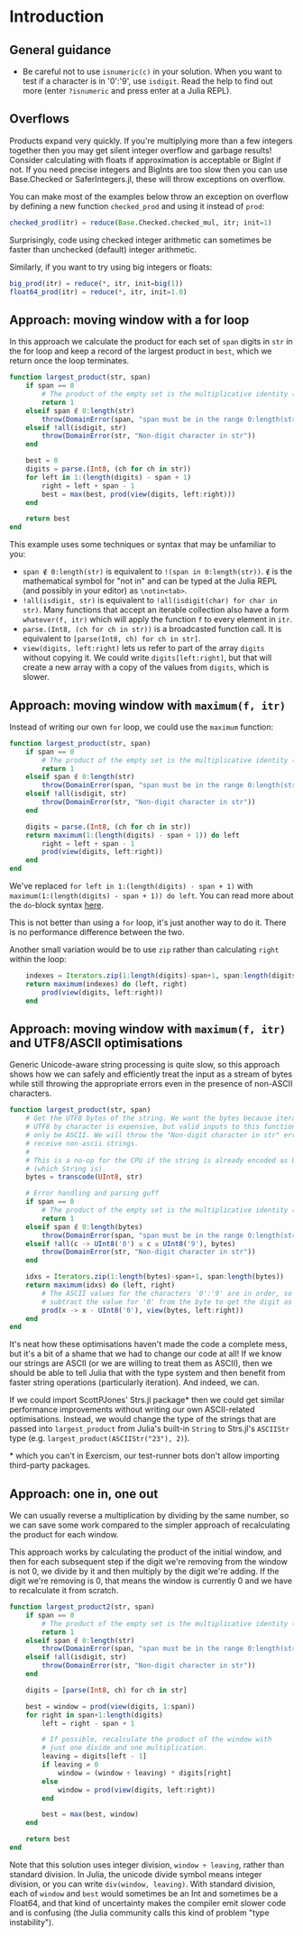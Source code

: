# Introduction

## General guidance

- Be careful not to use `isnumeric(c)` in your solution. When you want to test if a character is in '0':'9', use `isdigit`. Read the help to find out more (enter `?isnumeric` and press enter at a Julia REPL).

## Overflows

Products expand very quickly.
If you're multiplying more than a few integers together then you may get silent integer overflow and garbage results!
Consider calculating with floats if approximation is acceptable or BigInt if not.
If you need precise integers and BigInts are too slow then you can use Base.Checked or SaferIntegers.jl, these will throw exceptions on overflow.

You can make most of the examples below throw an exception on overflow by defining a new function `checked_prod` and using it instead of `prod`:

```julia
checked_prod(itr) = reduce(Base.Checked.checked_mul, itr; init=1)
```

Surprisingly, code using checked integer arithmetic can sometimes be faster than unchecked (default) integer arithmetic.

Similarly, if you want to try using big integers or floats:

```julia
big_prod(itr) = reduce(*, itr, init=big(1))
float64_prod(itr) = reduce(*, itr, init=1.0)
```

## Approach: moving window with a for loop

In this approach we calculate the product for each set of `span` digits in `str` in the for loop and keep a record of the largest product in `best`, which we return once the loop terminates.

```julia
function largest_product(str, span)
    if span == 0
        # The product of the empty set is the multiplicative identity (1)
        return 1
    elseif span ∉ 0:length(str)
        throw(DomainError(span, "span must be in the range 0:length(str)"))
    elseif !all(isdigit, str)
        throw(DomainError(str, "Non-digit character in str"))
    end

    best = 0
    digits = parse.(Int8, (ch for ch in str))
    for left in 1:(length(digits) - span + 1)
        right = left + span - 1
        best = max(best, prod(view(digits, left:right)))
    end

    return best
end
```

This example uses some techniques or syntax that may be unfamiliar to you:

- `span ∉ 0:length(str)` is equivalent to `!(span in 0:length(str))`. `∉` is the mathematical symbol for "not in" and can be typed at the Julia REPL (and possibly in your editor) as `\notin<tab>`.
- `!all(isdigit, str)` is equivalent to `!all(isdigit(char) for char in str)`. Many functions that accept an iterable collection also have a form `whatever(f, itr)` which will apply the function `f` to every element in `itr`.
- `parse.(Int8, (ch for ch in str))` is a broadcasted function call. It is equivalent to `[parse(Int8, ch) for ch in str]`.
- `view(digits, left:right)` lets us refer to part of the array `digits` without copying it. We could write `digits[left:right]`, but that will create a new array with a copy of the values from `digits`, which is slower.


## Approach: moving window with `maximum(f, itr)`

Instead of writing our own `for` loop, we could use the `maximum` function:

```julia
function largest_product(str, span)
    if span == 0
        # The product of the empty set is the multiplicative identity (1)
        return 1
    elseif span ∉ 0:length(str)
        throw(DomainError(span, "span must be in the range 0:length(str)"))
    elseif !all(isdigit, str)
        throw(DomainError(str, "Non-digit character in str"))
    end

    digits = parse.(Int8, (ch for ch in str))
    return maximum(1:(length(digits) - span + 1)) do left
        right = left + span - 1
        prod(view(digits, left:right))
    end
end
```

We've replaced `for left in 1:(length(digits) - span + 1)` with `maximum(1:(length(digits) - span + 1)) do left`.
You can read more about the `do`-block syntax [here][do-block].

This is not better than using a `for` loop, it's just another way to do it.
There is no performance difference between the two.

Another small variation would be to use `zip` rather than calculating `right` within the loop:

```julia
    indexes = Iterators.zip(1:length(digits)-span+1, span:length(digits)-1)
    return maximum(indexes) do (left, right)
        prod(view(digits, left:right))
    end
```

## Approach: moving window with `maximum(f, itr)` and UTF8/ASCII optimisations

Generic Unicode-aware string processing is quite slow, so this approach shows how we can safely and efficiently treat the input as a stream of bytes while still throwing the appropriate errors even in the presence of non-ASCII characters.

```julia
function largest_product(str, span)
    # Get the UTF8 bytes of the string. We want the bytes because iterating
    # UTF8 by character is expensive, but valid inputs to this function will
    # only be ASCII. We will throw the "Non-digit character in str" error if we
    # receive non-ascii strings.
    #
    # This is a no-op for the CPU if the string is already encoded as UTF8
    # (which String is).
    bytes = transcode(UInt8, str)

    # Error handling and parsing guff
    if span == 0
        # The product of the empty set is the multiplicative identity (1)
        return 1
    elseif span ∉ 0:length(bytes)
        throw(DomainError(span, "span must be in the range 0:length(str)"))
    elseif !all(c -> UInt8('0') ≤ c ≤ UInt8('9'), bytes)
        throw(DomainError(str, "Non-digit character in str"))
    end

    idxs = Iterators.zip(1:length(bytes)-span+1, span:length(bytes))
    return maximum(idxs) do (left, right)
        # The ASCII values for the characters '0':'9' are in order, so we can
        # subtract the value for '0' from the byte to get the digit as an int.
        prod(x -> x - UInt8('0'), view(bytes, left:right))
    end
end
```

It's neat how these optimisations haven't made the code a complete mess, but it's a bit of a shame that we had to change our code at all!
If we know our strings are ASCII (or we are willing to treat them as ASCII), then we should be able to tell Julia that with the type system and then benefit from faster string operations (particularly iteration). And indeed, we can.

If we could import ScottPJones' Strs.jl package\* then we could get similar performance improvements without writing our own ASCII-related optimisations. Instead, we would change the type of the strings that are passed into `largest_product` from Julia's built-in `String` to Strs.jl's `ASCIIStr` type (e.g. `largest_product(ASCIIStr("23"), 2)`).

\* which you can't in Exercism, our test-runner bots don't allow importing third-party packages.

## Approach: one in, one out

We can usually reverse a multiplication by dividing by the same number, so we can save some work compared to the simpler approach of recalculating the product for each window.

This approach works by calculating the product of the initial window, and then for each subsequent step if the digit we're removing from the window is not 0, we divide by it and then multiply by the digit we're adding. If the digit we're removing is 0, that means the window is currently 0 and we have to recalculate it from scratch.

```julia
function largest_product2(str, span)
    if span == 0
        # The product of the empty set is the multiplicative identity (1)
        return 1
    elseif span ∉ 0:length(str)
        throw(DomainError(span, "span must be in the range 0:length(str)"))
    elseif !all(isdigit, str)
        throw(DomainError(str, "Non-digit character in str"))
    end

    digits = [parse(Int8, ch) for ch in str]

    best = window = prod(view(digits, 1:span))
    for right in span+1:length(digits)
        left = right - span + 1

        # If possible, recalculate the product of the window with
        # just one divide and one multiplication.
        leaving = digits[left - 1]
        if leaving ≠ 0
            window = (window ÷ leaving) * digits[right]
        else
            window = prod(view(digits, left:right))
        end

        best = max(best, window)
    end

    return best
end
```

Note that this solution uses integer division, `window ÷ leaving`, rather than standard division.
In Julia, the unicode divide symbol means integer division, or you can write `div(window, leaving)`.
With standard division, each of `window` and `best` would sometimes be an Int and sometimes be a Float64, and that kind of uncertainty makes the compiler emit slower code and is confusing (the Julia community calls this kind of problem "type instability").

[do-block]: https://docs.julialang.org/en/v1/manual/functions/#Do-Block-Syntax-for-Function-Arguments
